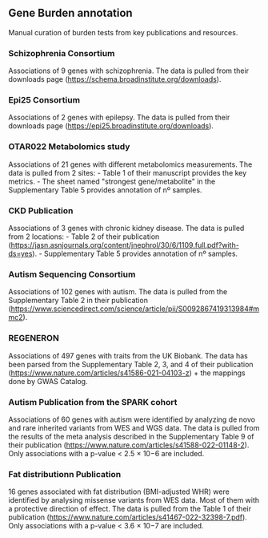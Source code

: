 ## Gene Burden annotation

Manual curation of burden tests from key publications and resources.

### Schizophrenia Consortium
Associations of 9 genes with schizophrenia. The data is pulled from their downloads page (https://schema.broadinstitute.org/downloads).

### Epi25 Consortium
Associations of 2 genes with epilepsy. The data is pulled from their downloads page (https://epi25.broadinstitute.org/downloads).


### OTAR022 Metabolomics study
Associations of 21 genes with different metabolomics measurements. The data is pulled from 2 sites:
    - Table 1 of their manuscript provides the key metrics.
    - The sheet named "strongest gene/metabolite" in the Supplementary Table 5 provides annotation of nº samples.

### CKD Publication
Associations of 3 genes with chronic kidney disease. The data is pulled from 2 locations:
    - Table 2 of their publication (https://jasn.asnjournals.org/content/jnephrol/30/6/1109.full.pdf?with-ds=yes).
    - Supplementary Table 5 provides annotation of nº samples.
### Autism Sequencing Consortium
Associations of 102 genes with autism. The data is pulled from the Supplementary Table 2 in their publication (https://www.sciencedirect.com/science/article/pii/S0092867419313984#mmc2).

### REGENERON
Associations of 497 genes with traits from the UK Biobank. The data has been parsed from the Supplementary Table 2, 3, and 4 of their publication (https://www.nature.com/articles/s41586-021-04103-z) + the mappings done by GWAS Catalog.

### Autism Publication from the SPARK cohort
Associations of 60 genes with autism were identified by analyzing de novo and rare inherited variants from WES and WGS data. The data is pulled from the results of the meta analysis described in the Supplementary Table 9 of their publication (https://www.nature.com/articles/s41588-022-01148-2). Only associations with a p-value < 2.5 × 10−6 are included.

### Fat distributionn Publication
16 genes associated with fat distribution (BMI-adjusted WHR) were identified by analysing missense variants from WES data. Most of them with a protective direction of effect. The data is pulled from the Table 1 of their publication (https://www.nature.com/articles/s41467-022-32398-7.pdf). Only associations with a p-value < 3.6 × 10−7 are included.